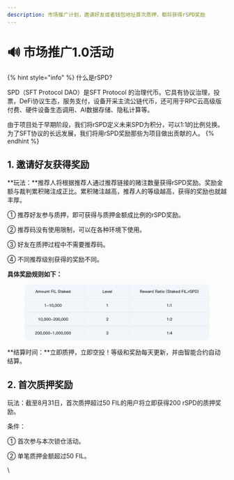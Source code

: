 ```yaml
---
description: 市场推广计划，邀请好友或者钱包地址首次质押，都将获得rSPD奖励
---
```


# 🔊 市场推广1.0活动

{% hint style="info" %}
什么是rSPD?

SPD（SFT Protocol DAO）是SFT Protocol 的治理代币。它具有协议治理，投票，DeFi协议生态，服务支付，设备开采主流公链代币，还可用于RPC云高级版付费、硬件设备生态调用、AI数据存储、隐私计算等。

由于项目处于早期阶段，我们将rSPD定义未来SPD为积分，可以1:1的比例兑换。为了SFT协议的长远发展，我们将用rSPD奖励那些为项目做出贡献的人。
{% endhint %}

## 1. 邀请好友获得奖励

**玩法：**推荐人将根据推荐人通过推荐链接的赌注数量获得rSPD奖励。奖励金额与裁判累积赌注成正比。累积赌注越高，推荐人的等级越高，获得的奖励也就越丰厚。

① 推荐好友参与质押，即可获得与质押金额成比例的rSPD奖励。

② 推荐码没有使用限制，可以在各种环境下使用。

③ 好友在质押过程中不需要推荐码。

④ 不同推荐级别获得的奖励不同。

**具体奖励规则如下：**

<figure><img src="../.gitbook/assets/11 (1).png" alt=""><figcaption></figcaption></figure>

**结算时间：**立即质押，立即空投！等级和奖励每天更新，并由智能合约自动结算。



## 2. 首次质押奖励

玩法：截至8月31日，首次质押超过50 FIL的用户将立即获得200 rSPD的质押奖励。

条件：

① 首次参与本次锁仓活动。

② 单笔质押金额超过50 FIL。

\
